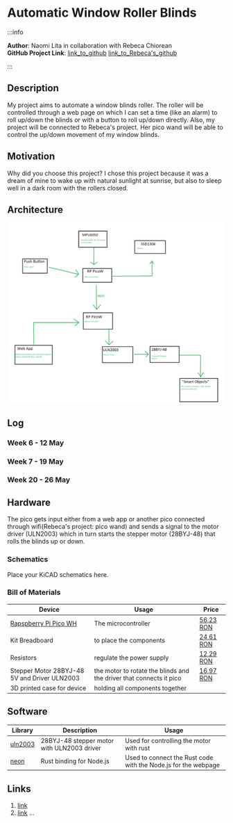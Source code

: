 # Automatic Window Roller Blinds

:::info 

**Author**: Naomi Lita in collaboration with Rebeca Chiorean \
**GitHub Project Link**: [link_to_github](https://github.com/UPB-FILS-MA/project-nimintz)
[link_to_Rebeca's_github](https://github.com/UPB-FILS-MA/project-ChioreanRebeca)

:::

## Description

My project aims to automate a window blinds roller. The roller will be controlled through a web page on which I can set a time (like an alarm) to roll up/down the blinds or with a button to roll up/down directly. Also, my project will be connected to Rebeca's project. Her pico wand will be able to control the up/down movement of my window blinds. 

## Motivation

Why did you choose this project?
I chose this project because it was a dream of mine to wake up with natural sunlight at sunrise, but also to sleep well in a dark room with the rollers closed.

## Architecture 

![architecture](architectureChioreanLita.png)

## Log

<!-- write every week your progress here -->

### Week 6 - 12 May

### Week 7 - 19 May

### Week 20 - 26 May

## Hardware

The pico gets input either from a web app or another pico connected through wifi(Rebeca's project: pico wand) and sends a signal to the motor driver (ULN2003) which in turn starts the stepper motor (28BYJ-48) that rolls the blinds up or down.

### Schematics

Place your KiCAD schematics here.

### Bill of Materials

<!-- Fill out this table with all the hardware components that you might need.

The format is 
```
| [Device](link://to/device) | This is used ... | [price](link://to/store) |

```

-->

| Device | Usage | Price |
|--------|--------|-------|
| [Rapspberry Pi Pico WH](https://www.raspberrypi.com/documentation/microcontrollers/raspberry-pi-pico.html) | The microcontroller | [56,23 RON](https://ardushop.ro/ro/home/2819-raspberry-pi-pico-wh.html?search_query=Raspberry+Pi+Pico+WH%2C+Wireless+Headers&results=1031) |
| Kit Breadboard | to place the components | [24,61 RON](https://ardushop.ro/ro/electronica/163-kit-breadboard830-65xfire-jumper-sursa-alimentare-335v.html?search_query=KIT+Breadboard830+++65xfire+jumper+++sursa+alimentare+3%2C3%2F5V&results=694) |
| Resistors | regulate the power supply | [12,29 RON](https://ardushop.ro/ro/electronica/212-set-rezistente-14w-600buc30-valori-10r-1m.html?search_query=SET+rezistori+&results=429) |
| Stepper Motor 28BYJ-48 5V and Driver ULN2003| the motor to rotate the blinds and the driver that connects it pico | [16,97 RON](https://www.optimusdigital.ro/ro/motoare-motoare-pas-cu-pas/101-driver-uln2003-motor-pas-cu-pas-de-5-v-.html) |
| 3D printed case for device | holding all components together |


## Software

| Library | Description | Usage |
|---------|-------------|-------|
| [uln2003](https://github.com/MnlPhlp/uln2003) | 28BYJ-48 stepper motor with ULN2003 driver | Used for controlling the motor with rust |
| [neon](https://github.com/neon-bindings/neon) | Rust binding for Node.js | Used to connect the Rust code with the Node.js for the webpage |

## Links

<!-- Add a few links that inspired you and that you think you will use for your project -->

1. [link](https://example.com)
2. [link](https://example3.com)
...
